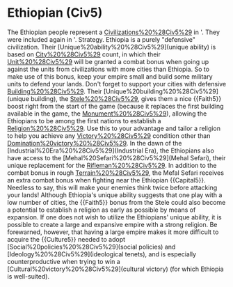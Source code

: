 # Ethiopian (Civ5)

The Ethiopian people represent a [Civilizations%20%28Civ5%29](civilization) in '. They were included again in '.
Strategy.
Ethiopia is a purely "defensive" civilization. Their [Unique%20ability%20%28Civ5%29](unique ability) is based on [City%20%28Civ5%29](city) count, in which their [Unit%20%28Civ5%29](units) will be granted a combat bonus when going up against the units from civilizations with more cities than Ethiopia. So to make use of this bonus, keep your empire small and build some military units to defend your lands. Don't forget to support your cities with defensive [Building%20%28Civ5%29](structures).
Their [Unique%20building%20%28Civ5%29](unique building), the [Stele%20%28Civ5%29](Stele), gives them a nice {{Faith5}} boost right from the start of the game (because it replaces the first building available in the game, the [Monument%20%28Civ5%29](Monument)), allowing the Ethiopians to be among the first nations to establish a [Religion%20%28Civ5%29](religion). Use this to your advantage and tailor a religion to help you achieve any [Victory%20%28Civ5%29](victory) condition other than [Domination%20victory%20%28Civ5%29](domination).
In the dawn of the [Industrial%20Era%20%28Civ5%29](Industrial Era), the Ethiopians also have access to the [Mehal%20Sefari%20%28Civ5%29](Mehal Sefari), their unique replacement for the [Rifleman%20%28Civ5%29](Rifleman). In addition to the combat bonus in rough [Terrain%20%28Civ5%29](terrain), the Mefal Sefari receives an extra combat bonus when fighting near the Ethiopian {{Capital5}}. Needless to say, this will make your enemies think twice before attacking your lands!
Although Ethiopia's unique ability suggests that one play with a low number of cities, the {{Faith5}} bonus from the Stele could also become a potential to establish a religion as early as possible by means of expansion. If one does not wish to utilize the Ethiopians' unique ability, it is possible to create a large and expansive empire with a strong religion. Be forewarned, however, that having a large empire makes it more difficult to acquire the {{Culture5}} needed to adopt [Social%20policies%20%28Civ5%29](social policies) and [Ideology%20%28Civ5%29](ideological tenets), and is especially counterproductive when trying to win a [Cultural%20victory%20%28Civ5%29](cultural victory) (for which Ethiopia is well-suited).